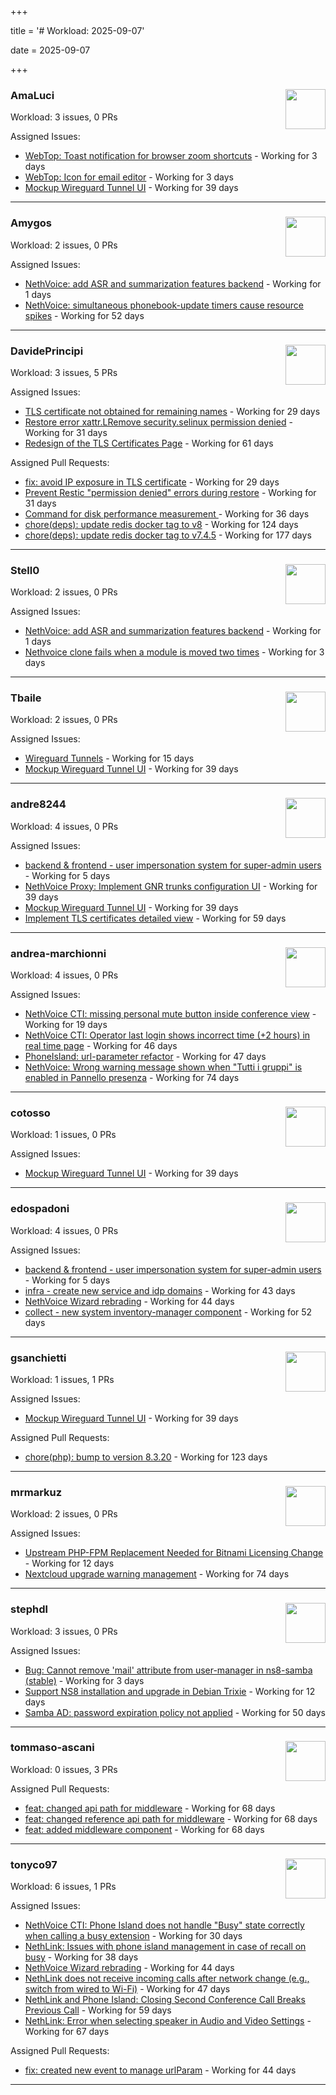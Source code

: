 +++

title = '# Workload: 2025-09-07'

date = 2025-09-07

+++

### AmaLuci <img src='https://avatars.githubusercontent.com/u/166636295?v=4&s=64' width='64' height='64' style='float:right;' /> ###
Workload: 3 issues, 0 PRs


Assigned Issues:
- [WebTop: Toast notification for browser zoom shortcuts](https://github.com/NethServer/dev/issues/7615) - Working for 3 days
- [WebTop: Icon for email editor](https://github.com/NethServer/dev/issues/7614) - Working for 3 days
- [Mockup Wireguard Tunnel UI](https://github.com/NethServer/nethsecurity/issues/1321) - Working for 39 days
---

### Amygos <img src='https://avatars.githubusercontent.com/u/510232?v=4&s=64' width='64' height='64' style='float:right;' /> ###
Workload: 2 issues, 0 PRs


Assigned Issues:
- [NethVoice: add ASR and summarization features backend](https://github.com/NethServer/dev/issues/7618) - Working for 1 days
- [NethVoice: simultaneous phonebook-update timers cause resource spikes](https://github.com/NethServer/dev/issues/7555) - Working for 52 days
---

### DavidePrincipi <img src='https://avatars.githubusercontent.com/u/2920838?v=4&s=64' width='64' height='64' style='float:right;' /> ###
Workload: 3 issues, 5 PRs


Assigned Issues:
- [TLS certificate not obtained for remaining names](https://github.com/NethServer/dev/issues/7601) - Working for 29 days
- [Restore error xattr.LRemove security.selinux permission denied](https://github.com/NethServer/dev/issues/7598) - Working for 31 days
- [Redesign of the TLS Certificates Page](https://github.com/NethServer/dev/issues/7544) - Working for 61 days

Assigned Pull Requests:
- [fix: avoid IP exposure in TLS certificate](https://github.com/NethServer/ns8-traefik/pull/104) - Working for 29 days
- [Prevent Restic "permission denied" errors during restore](https://github.com/NethServer/ns8-core/pull/920) - Working for 31 days
- [Command for disk performance measurement ](https://github.com/NethServer/ns8-core/pull/915) - Working for 36 days
- [chore(deps): update redis docker tag to v8](https://github.com/NethServer/ns8-core/pull/874) - Working for 124 days
- [chore(deps): update redis docker tag to v7.4.5](https://github.com/NethServer/ns8-core/pull/830) - Working for 177 days
---

### Stell0 <img src='https://avatars.githubusercontent.com/u/4547897?v=4&s=64' width='64' height='64' style='float:right;' /> ###
Workload: 2 issues, 0 PRs


Assigned Issues:
- [NethVoice: add ASR and summarization features backend](https://github.com/NethServer/dev/issues/7618) - Working for 1 days
- [Nethvoice clone fails when a module is moved two times](https://github.com/NethServer/dev/issues/7616) - Working for 3 days
---

### Tbaile <img src='https://avatars.githubusercontent.com/u/8052641?v=4&s=64' width='64' height='64' style='float:right;' /> ###
Workload: 2 issues, 0 PRs


Assigned Issues:
- [Wireguard Tunnels](https://github.com/NethServer/nethsecurity/issues/1352) - Working for 15 days
- [Mockup Wireguard Tunnel UI](https://github.com/NethServer/nethsecurity/issues/1321) - Working for 39 days
---

### andre8244 <img src='https://avatars.githubusercontent.com/u/4612169?v=4&s=64' width='64' height='64' style='float:right;' /> ###
Workload: 4 issues, 0 PRs


Assigned Issues:
- [backend & frontend - user impersonation system for super-admin users](https://github.com/NethServer/my/issues/20) - Working for 5 days
- [NethVoice Proxy: Implement GNR trunks configuration UI](https://github.com/NethServer/dev/issues/7578) - Working for 39 days
- [Mockup Wireguard Tunnel UI](https://github.com/NethServer/nethsecurity/issues/1321) - Working for 39 days
- [Implement TLS certificates detailed view](https://github.com/NethServer/dev/issues/7548) - Working for 59 days
---

### andrea-marchionni <img src='https://avatars.githubusercontent.com/u/6448460?v=4&s=64' width='64' height='64' style='float:right;' /> ###
Workload: 4 issues, 0 PRs


Assigned Issues:
- [NethVoice CTI: missing personal mute button inside conference view](https://github.com/NethServer/dev/issues/7603) - Working for 19 days
- [NethVoice CTI: Operator last login shows incorrect time (+2 hours) in real time page](https://github.com/NethServer/dev/issues/7565) - Working for 46 days
- [PhoneIsland: url-parameter refactor](https://github.com/NethServer/dev/issues/7559) - Working for 47 days
- [NethVoice: Wrong warning message shown when "Tutti i gruppi" is enabled in Pannello presenza](https://github.com/NethServer/dev/issues/7523) - Working for 74 days
---

### cotosso <img src='https://avatars.githubusercontent.com/u/7226896?v=4&s=64' width='64' height='64' style='float:right;' /> ###
Workload: 1 issues, 0 PRs


Assigned Issues:
- [Mockup Wireguard Tunnel UI](https://github.com/NethServer/nethsecurity/issues/1321) - Working for 39 days
---

### edospadoni <img src='https://avatars.githubusercontent.com/u/6152486?v=4&s=64' width='64' height='64' style='float:right;' /> ###
Workload: 4 issues, 0 PRs


Assigned Issues:
- [backend & frontend - user impersonation system for super-admin users](https://github.com/NethServer/my/issues/20) - Working for 5 days
- [infra - create new service and idp domains](https://github.com/NethServer/my/issues/9) - Working for 43 days
- [NethVoice Wizard rebrading](https://github.com/NethServer/dev/issues/7571) - Working for 44 days
- [collect - new system inventory-manager component](https://github.com/NethServer/my/issues/7) - Working for 52 days
---

### gsanchietti <img src='https://avatars.githubusercontent.com/u/804596?v=4&s=64' width='64' height='64' style='float:right;' /> ###
Workload: 1 issues, 1 PRs


Assigned Issues:
- [Mockup Wireguard Tunnel UI](https://github.com/NethServer/nethsecurity/issues/1321) - Working for 39 days

Assigned Pull Requests:
- [chore(php): bump to version 8.3.20](https://github.com/NethServer/ns8-webtop/pull/120) - Working for 123 days
---

### mrmarkuz <img src='https://avatars.githubusercontent.com/u/31746411?v=4&s=64' width='64' height='64' style='float:right;' /> ###
Workload: 2 issues, 0 PRs


Assigned Issues:
- [Upstream PHP-FPM Replacement Needed for Bitnami Licensing Change](https://github.com/NethServer/dev/issues/7610) - Working for 12 days
- [Nextcloud upgrade warning management](https://github.com/NethServer/dev/issues/7522) - Working for 74 days
---

### stephdl <img src='https://avatars.githubusercontent.com/u/3164851?v=4&s=64' width='64' height='64' style='float:right;' /> ###
Workload: 3 issues, 0 PRs


Assigned Issues:
- [Bug: Cannot remove 'mail' attribute from user-manager in ns8-samba (stable)](https://github.com/NethServer/dev/issues/7613) - Working for 3 days
- [Support NS8 installation and upgrade in Debian Trixie](https://github.com/NethServer/dev/issues/7608) - Working for 12 days
- [Samba AD: password expiration policy not applied](https://github.com/NethServer/dev/issues/7558) - Working for 50 days
---

### tommaso-ascani <img src='https://avatars.githubusercontent.com/u/31596042?v=4&s=64' width='64' height='64' style='float:right;' /> ###
Workload: 0 issues, 3 PRs


Assigned Pull Requests:
- [feat: changed api path for middleware](https://github.com/nethesis/nethvoice-cti/pull/317) - Working for 68 days
- [feat: changed reference api path for middleware](https://github.com/nethesis/phone-island/pull/103) - Working for 68 days
- [feat: added middleware component](https://github.com/nethesis/ns8-nethvoice/pull/493) - Working for 68 days
---

### tonyco97 <img src='https://avatars.githubusercontent.com/u/36625268?v=4&s=64' width='64' height='64' style='float:right;' /> ###
Workload: 6 issues, 1 PRs


Assigned Issues:
- [NethVoice CTI: Phone Island does not handle "Busy" state correctly when calling a busy extension](https://github.com/NethServer/dev/issues/7599) - Working for 30 days
- [NethLink: Issues with phone island management in case of recall on busy](https://github.com/NethServer/dev/issues/7579) - Working for 38 days
- [NethVoice Wizard rebrading](https://github.com/NethServer/dev/issues/7571) - Working for 44 days
- [NethLink does not receive incoming calls after network change (e.g., switch from wired to Wi-Fi)](https://github.com/NethServer/dev/issues/7561) - Working for 47 days
- [NethLink and Phone Island: Closing Second Conference Call Breaks Previous Call](https://github.com/NethServer/dev/issues/7550) - Working for 59 days
- [NethLink: Error when selecting speaker in Audio and Video Settings](https://github.com/NethServer/dev/issues/7538) - Working for 67 days

Assigned Pull Requests:
- [fix: created new event to manage urlParam](https://github.com/NethServer/nethlink/pull/69) - Working for 44 days
---

